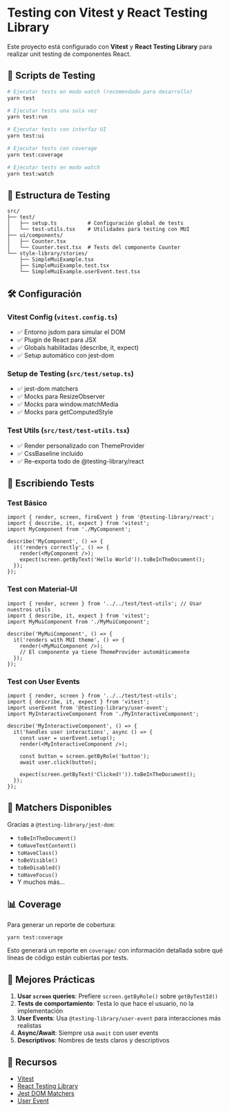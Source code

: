 # Testing con Vitest y React Testing Library

Este proyecto está configurado con **Vitest** y **React Testing Library** para realizar unit testing de componentes React.

## 🚀 Scripts de Testing

```bash
# Ejecutar tests en modo watch (recomendado para desarrollo)
yarn test

# Ejecutar tests una sola vez
yarn test:run

# Ejecutar tests con interfaz UI
yarn test:ui

# Ejecutar tests con coverage
yarn test:coverage

# Ejecutar tests en modo watch
yarn test:watch
```

## 📁 Estructura de Testing

```
src/
├── test/
│   ├── setup.ts          # Configuración global de tests
│   └── test-utils.tsx    # Utilidades para testing con MUI
├── ui/components/
│   ├── Counter.tsx
│   └── Counter.test.tsx  # Tests del componente Counter
└── style-library/stories/
    ├── SimpleMuiExample.tsx
    ├── SimpleMuiExample.test.tsx
    └── SimpleMuiExample.userEvent.test.tsx
```

## 🛠️ Configuración

### Vitest Config (`vitest.config.ts`)

- ✅ Entorno jsdom para simular el DOM
- ✅ Plugin de React para JSX
- ✅ Globals habilitadas (describe, it, expect)
- ✅ Setup automático con jest-dom

### Setup de Testing (`src/test/setup.ts`)

- ✅ jest-dom matchers
- ✅ Mocks para ResizeObserver
- ✅ Mocks para window.matchMedia
- ✅ Mocks para getComputedStyle

### Test Utils (`src/test/test-utils.tsx`)

- ✅ Render personalizado con ThemeProvider
- ✅ CssBaseline incluido
- ✅ Re-exporta todo de @testing-library/react

## 📝 Escribiendo Tests

### Test Básico

```tsx
import { render, screen, fireEvent } from '@testing-library/react';
import { describe, it, expect } from 'vitest';
import MyComponent from './MyComponent';

describe('MyComponent', () => {
  it('renders correctly', () => {
    render(<MyComponent />);
    expect(screen.getByText('Hello World')).toBeInTheDocument();
  });
});
```

### Test con Material-UI

```tsx
import { render, screen } from '../../test/test-utils'; // Usar nuestros utils
import { describe, it, expect } from 'vitest';
import MyMuiComponent from './MyMuiComponent';

describe('MyMuiComponent', () => {
  it('renders with MUI theme', () => {
    render(<MyMuiComponent />);
    // El componente ya tiene ThemeProvider automáticamente
  });
});
```

### Test con User Events

```tsx
import { render, screen } from '../../test/test-utils';
import { describe, it, expect } from 'vitest';
import userEvent from '@testing-library/user-event';
import MyInteractiveComponent from './MyInteractiveComponent';

describe('MyInteractiveComponent', () => {
  it('handles user interactions', async () => {
    const user = userEvent.setup();
    render(<MyInteractiveComponent />);

    const button = screen.getByRole('button');
    await user.click(button);

    expect(screen.getByText('Clicked!')).toBeInTheDocument();
  });
});
```

## 🧪 Matchers Disponibles

Gracias a `@testing-library/jest-dom`:

- `toBeInTheDocument()`
- `toHaveTextContent()`
- `toHaveClass()`
- `toBeVisible()`
- `toBeDisabled()`
- `toHaveFocus()`
- Y muchos más...

## 📊 Coverage

Para generar un reporte de cobertura:

```bash
yarn test:coverage
```

Esto generará un reporte en `coverage/` con información detallada sobre qué líneas de código están cubiertas por tests.

## 🎯 Mejores Prácticas

1. **Usar `screen` queries**: Prefiere `screen.getByRole()` sobre `getByTestId()`
2. **Tests de comportamiento**: Testa lo que hace el usuario, no la implementación
3. **User Events**: Usa `@testing-library/user-event` para interacciones más realistas
4. **Async/Await**: Siempre usa `await` con user events
5. **Descriptivos**: Nombres de tests claros y descriptivos

## 🔗 Recursos

- [Vitest](https://vitest.dev/)
- [React Testing Library](https://testing-library.com/docs/react-testing-library/intro/)
- [Jest DOM Matchers](https://github.com/testing-library/jest-dom)
- [User Event](https://testing-library.com/docs/user-event/intro)
